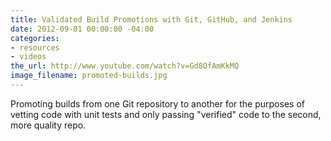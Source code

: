 ```yaml
---
title: Validated Build Promotions with Git, GitHub, and Jenkins
date: 2012-09-01 00:00:00 -04:00
categories:
- resources
- videos
the_url: http://www.youtube.com/watch?v=Gd8OfAmKkMQ
image_filename: promoted-builds.jpg
---
```


Promoting builds from one Git repository to another for the purposes of vetting code with unit tests and only passing "verified" code to the second, more quality repo.
